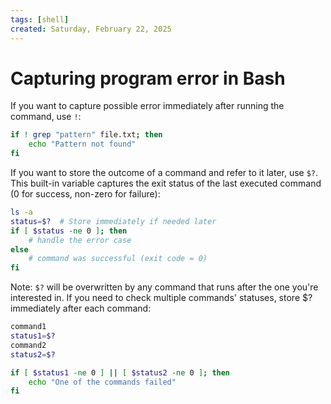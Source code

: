 ```yaml
---
tags: [shell]
created: Saturday, February 22, 2025
---
```


# Capturing program error in Bash

If you want to capture possible error immediately after running the command, use
`!`:

```sh
if ! grep "pattern" file.txt; then
    echo "Pattern not found"
fi
```

If you want to store the outcome of a command and refer to it later, use `$?`.
This built-in variable captures the exit status of the last executed command (0
for success, non-zero for failure):

```sh
ls -a
status=$?  # Store immediately if needed later
if [ $status -ne 0 ]; then
    # handle the error case
else
    # command was successful (exit code = 0)
fi
```

Note: `$?` will be overwritten by any command that runs after the one you're
interested in. If you need to check multiple commands' statuses, store $?
immediately after each command:

```sh
command1
status1=$?
command2
status2=$?

if [ $status1 -ne 0 ] || [ $status2 -ne 0 ]; then
    echo "One of the commands failed"
fi
```
